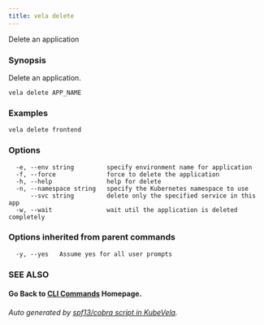 ```yaml
---
title: vela delete
---
```


Delete an application

### Synopsis

Delete an application.

```
vela delete APP_NAME
```

### Examples

```
vela delete frontend
```

### Options

```
  -e, --env string         specify environment name for application
  -f, --force              force to delete the application
  -h, --help               help for delete
  -n, --namespace string   specify the Kubernetes namespace to use
      --svc string         delete only the specified service in this app
  -w, --wait               wait util the application is deleted completely
```

### Options inherited from parent commands

```
  -y, --yes   Assume yes for all user prompts
```

### SEE ALSO



#### Go Back to [CLI Commands](vela) Homepage.


###### Auto generated by [spf13/cobra script in KubeVela](https://github.com/kubevela/kubevela/tree/master/hack/docgen).
